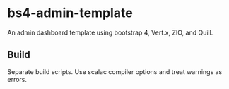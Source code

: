 # bs4-admin-template

An admin dashboard template using bootstrap 4, Vert.x, ZIO, and Quill.

## Build

Separate build scripts.
Use scalac compiler options and treat warnings as errors.
